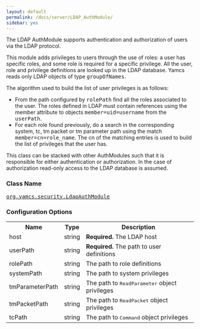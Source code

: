 ```yaml
---
layout: default
permalink: /docs/server/LDAP_AuthModule/
sidebar: yes
---
```


The LDAP AuthModule supports authentication and authorization of users via the LDAP protocol.

This module adds privileges to users through the use of roles: a user has specific roles, and some role is required for a specific privilege. All the user, role and privilege definitions are looked up in the LDAP database. Yamcs reads only LDAP objects of type <tt>groupOfNames</tt>.

The algorithm used to build the list of user privileges is as follows:

* From the path configured by <tt>rolePath</tt> find all the roles associated to the user. The roles defined in LDAP must contain references using the member attribute to objects <tt>member=uid=username</tt> from the <tt>userPath</tt>.
* For each role found previously, do a search in the corresponding system, tc, tm packet or tm parameter path using the match <tt>member=cn=role_name</tt>. The cn of the matching entries is used to build the list of privileges that the user has.

<div class="hint">
  This class can be stacked with other AuthModules such that it is responsible for either authentication or authorization. In the case of authorization read-only access to the LDAP database is assumed.
</div>

### Class Name
[<tt>org.yamcs.security.LdapAuthModule</tt>](https://www.yamcs.org/yamcs/javadoc/index.html?org/yamcs/security/LdapAuthModule.html)

### Configuration Options

<table class="inline">
  <tr>
    <th>Name</th>
    <th>Type</th>
    <th>Description</th>
  </tr>
  <tr>
    <td class="code">host</td>
    <td class="code">string</td>
    <td><b>Required.</b> The LDAP host</td>
  </tr>
  <tr>
    <td class="code">userPath</td>
    <td class="code">string</td>
    <td><b>Required.</b> The path to user definitions</td>
  </tr>
  <tr>
    <td class="code">rolePath</td>
    <td class="code">string</td>
    <td>The path to role definitions</td>
  </tr>
  <tr>
    <td class="code">systemPath</td>
    <td class="code">string</td>
    <td>The path to system privileges</td>
  </tr>
  <tr>
    <td class="code">tmParameterPath</td>
    <td class="code">string</td>
    <td>The path to <tt>ReadParameter</tt> object privileges</td>
  </tr>
  <tr>
    <td class="code">tmPacketPath</td>
    <td class="code">string</td>
    <td>The path to <tt>ReadPacket</tt> object privileges</td>
  </tr>
  <tr>
    <td class="code">tcPath</td>
    <td class="code">string</td>
    <td>The path to <tt>Command</tt> object privileges</td>
  </tr>
</table>
